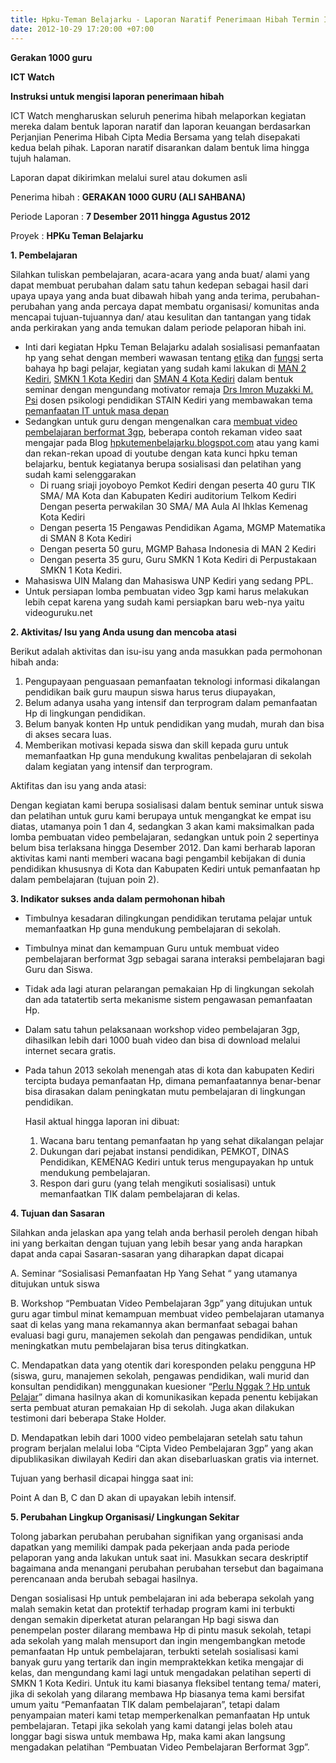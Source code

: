 ```yaml
---
title: Hpku-Teman Belajarku - Laporan Naratif Penerimaan Hibah Termin I
date: 2012-10-29 17:20:00 +07:00
---
```


**Gerakan 1000 guru**

**ICT Watch**

**Instruksi untuk mengisi laporan penerimaan hibah**

ICT Watch mengharuskan seluruh penerima hibah melaporkan kegiatan mereka dalam bentuk laporan naratif dan laporan keuangan berdasarkan Perjanjian Penerima Hibah Cipta Media Bersama yang telah disepakati kedua belah pihak. Laporan naratif disarankan dalam bentuk lima hingga tujuh halaman.

Laporan dapat dikirimkan melalui surel atau dokumen asli

Penerima hibah	     :	**GERAKAN 1000 GURU (ALI SAHBANA)**

Periode Laporan	     :	**7 Desember 2011 hingga Agustus 2012**

Proyek	             :  **HPKu Teman Belajarku**

**1. Pembelajaran**

  Silahkan tuliskan pembelajaran, acara-acara yang anda buat/ alami yang dapat membuat perubahan dalam satu tahun kedepan sebagai hasil dari upaya upaya yang anda buat dibawah hibah yang anda terima, perubahan-perubahan yang anda percaya dapat membatu organisasi/ komunitas anda mencapai tujuan-tujuannya dan/ atau kesulitan dan tantangan yang tidak anda perkirakan yang anda temukan dalam periode pelaporan hibah ini.

* Inti dari kegiatan Hpku Teman Belajarku adalah sosialisasi pemanfaatan hp yang sehat dengan memberi wawasan tentang [etika](http://hpkutemenbelajarku.blogspot.com/2011/11/9-tip-etika-menggunakan-hp.html) dan [fungsi](http://hpkutemenbelajarku.blogspot.com/2011/10/testimoni.html) serta bahaya hp bagi pelajar, kegiatan yang sudah kami lakukan di [MAN 2 Kediri](http://www.youtube.com/watch?v=U-nD5vjxmLE&feature=youtu.be), [SMKN 1 Kota Kediri](http://www.youtube.com/watch?v=ZAtXUZq9lmY&feature=channel&list=UL) dan [SMAN 4 Kota Kediri](http://www.youtube.com/watch?v=THGEpeOQ_VY&feature=channel&list=UL) dalam bentuk seminar dengan mengundang motivator remaja [Drs Imron Muzakki M. Psi](http://bemstitmkediri.blogspot.com/2009/02/blog-post.html) dosen psikologi pendidikan STAIN Kediri yang membawakan tema [pemanfaatan IT untuk masa depan](http://www.youtube.com/watch?v=Nx-JngpeN7Q)
* Sedangkan untuk guru dengan mengenalkan cara [membuat video pembelajaran berformat 3gp](http://hpkutemenbelajarku.blogspot.com/2012/09/mudahnya-membuat-video-pembelajaran-3gp.html), beberapa contoh rekaman video saat mengajar pada Blog [hpkutemenbelajarku.blogspot.com](http://hpkutemenbelajarku.blogspot.com/2011/10/dokumentasi-ngajar_16.html) atau yang kami dan rekan-rekan upoad di youtube dengan kata kunci hpku teman belajarku, bentuk kegiatanya berupa sosialisasi dan pelatihan yang sudah kami selenggarakan
  * Di ruang sriaji joyoboyo Pemkot Kediri dengan peserta 40 guru TIK SMA/ MA Kota dan Kabupaten Kediri auditorium Telkom Kediri
Dengan peserta perwakilan 30 SMA/ MA Aula Al Ihklas Kemenag Kota Kediri
  * Dengan peserta 15 Pengawas Pendidikan Agama, MGMP Matematika di SMAN 8 Kota Kediri
  * Dengan peserta 50 guru, MGMP Bahasa Indonesia di MAN 2 Kediri
  * Dengan peserta 35 guru, Guru SMKN 1 Kota Kediri di Perpustakaan SMKN 1 Kota Kediri.
* Mahasiswa UIN Malang dan Mahasiswa UNP Kediri yang sedang PPL.
* Untuk persiapan lomba pembuatan video 3gp kami harus melakukan lebih cepat karena yang sudah kami persiapkan baru web-nya yaitu videoguruku.net

**2. Aktivitas/ Isu yang Anda usung dan mencoba atasi**

  Berikut adalah aktivitas dan isu-isu yang anda masukkan pada permohonan hibah anda:

  1. Pengupayaan penguasaan pemanfaatan teknologi informasi dikalangan pendidikan baik guru maupun siswa harus terus diupayakan,
  2. Belum adanya usaha yang intensif dan terprogram dalam pemanfaatan Hp di lingkungan pendidikan.
  3. Belum banyak konten Hp untuk pendidikan yang mudah, murah dan bisa di akses secara luas.
  4. Memberikan motivasi kepada siswa dan skill kepada guru untuk memanfaatkan Hp guna mendukung kwalitas penbelajaran di sekolah dalam kegiatan yang intensif dan terprogram.

  Aktifitas dan isu yang anda atasi:

  Dengan kegiatan kami berupa sosialisasi dalam bentuk seminar untuk siswa dan pelatihan untuk guru kami berupaya untuk mengangkat ke empat isu diatas, utamanya poin 1 dan 4, sedangkan 3 akan kami maksimalkan pada lomba pembuatan video pembelajaran, sedangkan untuk poin 2 sepertinya belum bisa terlaksana hingga Desember 2012. Dan kami berharab laporan aktivitas kami nanti memberi wacana bagi pengambil kebijakan di dunia pendidikan khususnya di Kota dan Kabupaten Kediri untuk pemanfaatan hp dalam pembelajaran (tujuan poin 2).

**3. Indikator sukses anda dalam permohonan hibah**

* Timbulnya kesadaran dilingkungan pendidikan terutama pelajar untuk memanfaatkan Hp guna mendukung pembelajaran di sekolah.
* Timbulnya minat dan kemampuan Guru untuk membuat video pembelajaran berformat 3gp sebagai sarana interaksi pembelajaran bagi Guru dan Siswa.
* Tidak ada lagi aturan pelarangan pemakaian Hp di lingkungan sekolah dan ada tatatertib serta mekanisme sistem pengawasan pemanfaatan Hp.
* Dalam satu tahun pelaksanaan workshop video pembelajaran 3gp, dihasilkan lebih dari 1000 buah video dan bisa di download melalui internet secara gratis.
* Pada tahun 2013 sekolah menengah atas di kota dan kabupaten Kediri tercipta budaya pemanfaatan Hp, dimana pemanfaatannya benar-benar bisa dirasakan dalam peningkatan mutu pembelajaran di lingkungan pendidikan.

  Hasil aktual hingga laporan ini dibuat:
  1. Wacana baru tentang pemanfaatan hp yang sehat dikalangan pelajar
  2. Dukungan dari pejabat instansi pendidikan, PEMKOT, DINAS Pendidikan, KEMENAG Kediri untuk terus mengupayakan hp untuk mendukung pembelajaran.
  3. Respon dari guru (yang telah mengikuti sosialisasi) untuk memanfaatkan TIK dalam pembelajaran di kelas.

**4. Tujuan dan Sasaran**

  Silahkan anda jelaskan apa yang telah anda berhasil peroleh dengan hibah ini yang berkaitan dengan tujuan yang lebih besar yang anda harapkan dapat anda capai Sasaran-sasaran yang diharapkan dapat dicapai

  A. Seminar “Sosialisasi Pemanfaatan Hp Yang Sehat “ yang utamanya ditujukan untuk siswa

  B. Workshop “Pembuatan Video Pembelajaran 3gp” yang ditujukan untuk guru agar timbul minat kemampuan membuat video pembelajaran utamanya saat di kelas yang mana rekamannya akan bermanfaat sebagai bahan evaluasi bagi guru, manajemen sekolah dan pengawas pendidikan, untuk meningkatkan mutu pembelajaran bisa terus ditingkatkan.

  C. Mendapatkan data yang otentik dari koresponden pelaku pengguna HP (siswa, guru, manajemen sekolah, pengawas pendidikan, wali murid dan konsultan pendidikan) menggunakan kuesioner “[Perlu Nggak ? Hp untuk Pelajar](http://hpkutemenbelajarku.blogspot.com/2011/10/testimoni.html)” dimana hasilnya akan di komunikasikan kepada penentu kebijakan serta pembuat aturan pemakaian Hp di sekolah. Juga akan dilakukan testimoni dari beberapa Stake Holder.

  D. Mendapatkan lebih dari 1000 video pembelajaran setelah satu tahun program berjalan melalui loba “Cipta Video Pembelajaran 3gp” yang akan dipublikasikan diwilayah Kediri dan akan disebarluaskan gratis via internet.

  Tujuan yang berhasil dicapai hingga saat ini:

  Point A dan B, C dan D akan di upayakan lebih intensif.

**5. Perubahan Lingkup Organisasi/ Lingkungan Sekitar**

  Tolong jabarkan perubahan perubahan signifikan yang organisasi anda dapatkan yang memiliki dampak pada pekerjaan anda pada periode pelaporan yang anda lakukan untuk saat ini. Masukkan secara deskriptif bagaimana anda menangani perubahan perubahan tersebut dan bagaimana perencanaan anda berubah sebagai hasilnya.

  Dengan sosialisasi Hp untuk pembelajaran ini ada beberapa sekolah yang malah semakin ketat dan protektif terhadap program kami ini terbukti dengan semakin diperketat aturan pelarangan Hp bagi siswa dan penempelan poster dilarang membawa Hp di pintu masuk sekolah, tetapi ada sekolah yang malah mensuport dan ingin mengembangkan metode pemanfaatan Hp untuk pembelajaran, terbukti setelah sosialisasi kami banyak guru yang tertarik dan ingin mempraktekkan ketika mengajar di kelas, dan mengundang kami lagi untuk mengadakan pelatihan seperti di SMKN 1 Kota Kediri. Untuk itu kami biasanya fleksibel tentang tema/ materi, jika di sekolah yang dilarang membawa Hp biasanya tema kami bersifat umum yaitu “Pemanfaatan TIK dalam pembelajaran”, tetapi dalam penyampaian materi kami tetap memperkenalkan pemanfaatan Hp untuk pembelajaran. Tetapi jika sekolah yang kami datangi jelas boleh atau longgar bagi siswa untuk membawa Hp, maka kami akan langsung mengadakan pelatihan “Pembuatan Video Pembelajaran Berformat 3gp”.